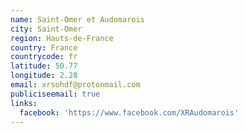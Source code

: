 ```yaml
---
name: Saint-Omer et Audomarois
city: Saint-Omer
region: Hauts-de-France
country: France
countrycode: fr
latitude: 50.77
longitude: 2.28
email: xrsohdf@protonmail.com
publiciseemail: true
links:
  facebook: 'https://www.facebook.com/XRAudomarois'
---
```


